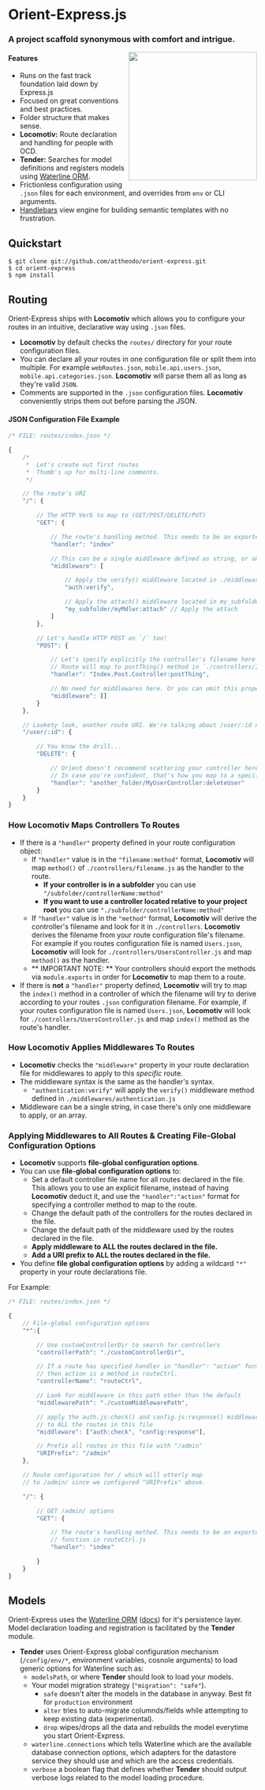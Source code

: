 # Orient-Express.js
### A project scaffold synonymous with comfort and intrigue.


<img align="right" height="260" src="http://atworks.gr/orient/logo.png">

#### Features
- Runs on the fast track foundation laid down by Express.js
- Focused on great conventions and best practices.
- Folder structure that makes sense.
- **Locomotiv:** Route declaration and handling for people with OCD.
- **Tender:** Searches for model definitions and registers models using [Waterline ORM](https://github.com/balderdashy/waterline).
- Frictionless configuration using `.json` files for each environment, and overrides from `env` or CLI arguments.
- [Handlebars](http://handlebarsjs.com/) view engine for building semantic templates with no frustration.

## Quickstart
```
$ git clone git://github.com/attheodo/orient-express.git
$ cd orient-express
$ npm install
```

## Routing
Orient-Express ships with **Locomotiv** which allows you to configure your routes in an intuitive, declarative way using `.json` files.

- **Locomotiv** by default checks the `routes/` directory for your route configuration files.
- You can declare all your routes in one configuration file or split them into multiple. For example `webRoutes.json`, `mobile.api.users.json`, `mobile.api.categories.json`. **Locomotiv** will parse them all as long as they're valid `JSON`.
- Comments are supported in the `.json` configuration files. **Locomotiv** conveniently strips them out before parsing the JSON.

#### JSON Configuration File Example
```javascript
/* FILE: routes/index.json */

{
    /*
     *  Let's create out first routes
     *  Thumb's up for multi-line comments.
     */

	// The route's URI
	"/": {

		// The HTTP Verb to map to (GET/POST/DELETE/PUT)
		"GET": {

			// The route's handling method. This needs to be an exported function in your controller
			"handler": "index"

			// This can be a single middleware defined as string, or an array
			"middleware": [

				// Apply the verify() middleware located in ./middlewares/auth.js
				"auth:verify",

				// Apply the attach() middleware located in my_subfolder/myMdlrw.js
				"my_subfolder/myMdlwr:attach" // Apply the attach
			]
		},

		// Let's handle HTTP POST on `/` too!
		"POST": {

			// Let's specify explicitly the controller's filename here
			// Route will map to postThing() method in `./controllers/Index.Post.Controller.js`
			"handler": "Index.Post.Controller:postThing",

			// No need for middlewares here. Or you can omit this property completely.
			"middleware": []
		}
	},

	// Lookety look, another route URI. We're talking about /user/:id now!
	"/user/:id": {

		// You know the drill...
		"DELETE": {

			// Orient doesn't recommend scattering your controller here and there.
			// In case you're confident, that's how you map to a specific controller in a specific folder
			"handler": "another_folder/MyUserController:deleteUser"
		}
	}
}
```

### How Locomotiv Maps Controllers To Routes
- If there is a `"handler"` property defined in your route configuration object:
	- If `"handler"` value is in the `"filename:method"` format, **Locomotiv** will map `method()` of `./controllers/filename.js` as the handler to the route.
		- **If your controller is in a subfolder** you can use `"/subfolder/controllerName:method"`
		- **If you want to use a controller located relative to your project root** you can use `"./subfolder/controllerName:method"`
	- If `"handler"` value is in the `"method"` format, **Locomotiv** will derive the controller's filename and look for it in `./controllers`. **Locomotiv** derives the filename from your route configuration file's filename. For example if you routes configuration file is named `Users.json`, **Locomotiv** will look for `./controllers/UsersController.js` and map `method()` as the handler.
	- ** IMPORTANT NOTE: ** Your controllers should export the methods via `module.exports` in order for **Locomotiv** to map them to a route.
- If there is **not** a `"handler"` property defined, **Locomotiv** will try to map the `index()` method in a controller of which the filename will try to derive according to your routes `.json` configuration filename. For example, if your routes configuration file is named `Users.json`, **Locomotiv** will look for `./controllers/UsersController.js` and map `index()` method as the route's handler.

### How Locomotiv Applies Middlewares To Routes
- **Locomotiv** checks the `"middleware"` property in your route declaration file for middlewares to apply to this *specific* route.
-  The middleware syntax is the same as the handler's syntax.
	- `"authentication:verify"` will apply the `verify()` middleware method defined in `./middlewares/authentication.js`
-  Middleware can be a single string, in case there's only one middleware to apply, or an array.

### Applying Middlewares to All Routes & Creating File-Global Configuration Options
- **Locomotiv** supports **file-global configuration options**.
- You can use **file-global configuration options** to:
	- Set a default controller file name for all routes declared in the file. This allows you to use an explicit filename, instead of having **Locomotiv** deduct it, and use the `"handler":"action"` format for specifying a controller method to map to the route.
	- Change the default path of the controllers for the routes declared in the file.
	- Change the default path of the middleware used by the routes declared in the file.
	- **Apply middleware to ALL the routes declared in the file.**
	- **Add a URI prefix to ALL the routes declared in the file.**
- You define **file global configuration options** by adding a wildcard `"*"` property in your route declarations file.

For Example:

```javascript
/* FILE: routes/index.json */

{
    // File-global configuration options
	"*":{

		// Use customControllerDir to search for controllers
		"controllerPath": "./customControllerDir",

		// If a route has specified handler in "handler": "action" format
		// then action is a method in routeCtrl.
		"controllerName": "routeCtrl",

		// Look for middleware in this path other than the default
		"middlewarePath": "./customMiddlewarePath",

		// apply the auth.js:check() and config.js:response() middleware
		// to ALL the routes in this file
		"middleware": ["auth:check", "config:response"],

		// Prefix all routes in this file with "/admin"
		"URIPrefix": "/admin"
	},

	// Route configuration for / which will utterly map
	// to /admin/ since we configured "URIPrefix" above.

	"/": {

		// GET /admin/ options
		"GET": {

			// The route's handling method. This needs to be an exported
			// function in routeCtrl.js
			"handler": "index"

		}
	}
}

```

## Models
Orient-Express uses the [Waterline ORM](https://github.com/balderdashy/waterline) ([docs](https://github.com/balderdashy/waterline-docs)) for it's persistence layer. Model declaration loading and registration is facilitated by the **Tender** module.
- **Tender** uses Orient-Express global configuration mechanism (`/config/env/*`, environment variables, cosnole arguments) to load generic options for Waterline such as:
	- `modelsPath`, or where **Tender** should look to load your models.
	- Your model migration strategy (`"migration": "safe"`).
		- `safe` doesn't alter the models in the database in anyway. Best fit for `production` environment
		- `alter` tries to auto-migrate columnds/fields while attempting to keep existing data (experimental).
		- `drop` wipes/drops all the data and rebuilds the model everytime you start Orient-Express.
	- `waterline.connections` which tells Waterline which are the available database connection options, which adapters for the datastore service they should use and which are the access credentials.
	- `verbose` a boolean flag that defines whether **Tender** should output verbose logs related to the model loading procedure.
